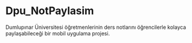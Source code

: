 # Dpu_NotPaylasim
Dumlupınar Üniversitesi öğretmenlerinin ders notlarını öğrencilerle kolayca paylaşabileceği bir mobil uygulama projesi.
